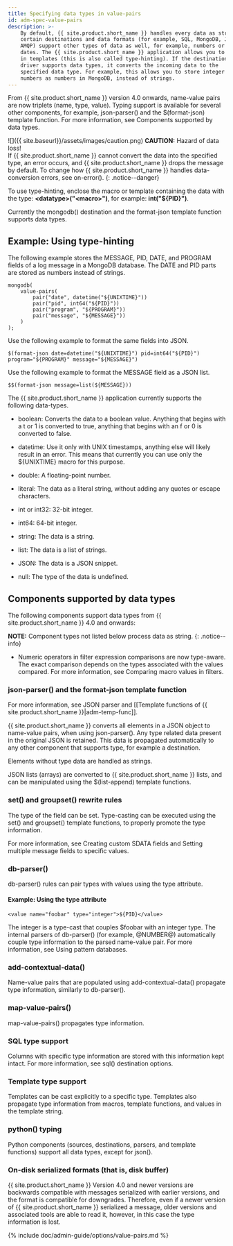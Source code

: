 ```yaml
---
title: Specifying data types in value-pairs
id: adm-spec-value-pairs
description: >-
    By default, {{ site.product.short_name }} handles every data as strings. However,
    certain destinations and data formats (for example, SQL, MongoDB, JSON ,
    AMQP) support other types of data as well, for example, numbers or
    dates. The {{ site.product.short_name }} application allows you to specify the data type
    in templates (this is also called type-hinting). If the destination
    driver supports data types, it converts the incoming data to the
    specified data type. For example, this allows you to store integer
    numbers as numbers in MongoDB, instead of strings.
---
```


From {{ site.product.short_name }} version 4.0 onwards, name-value pairs are now
triplets (name, type, value). Typing support is available for several
other components, for example, json-parser() and the $(format-json)
template function. For more information, see Components supported by data types.

![]({{ site.baseurl}}/assets/images/caution.png)
**CAUTION:** Hazard of data loss!  
If {{ site.product.short_name }} cannot convert the data into the specified type, an error occurs,
and {{ site.product.short_name }} drops the message by default. To change how {{ site.product.short_name }} handles
data-conversion errors, see on-error().
{: .notice--danger}

To use type-hinting, enclose the macro or template containing the data
with the type: **\<datatype\>(\"\<macro\>\")**, for example:
**int(\"${PID}\")**.

Currently the mongodb() destination and the format-json template
function supports data types.

## Example: Using type-hinting

The following example stores the MESSAGE, PID, DATE, and PROGRAM fields
of a log message in a MongoDB database. The DATE and PID parts are
stored as numbers instead of strings.  

```config
mongodb(
    value-pairs(
        pair("date", datetime("${UNIXTIME}"))
        pair("pid", int64("${PID}"))
        pair("program", "${PROGRAM}"))
        pair("message", "${MESSAGE}"))
    )
);
```

Use the following example to format the same fields into JSON.

`$(format-json date=datetime("${UNIXTIME}") pid=int64("${PID}") program="${PROGRAM}" message="${MESSAGE}")`

Use the following example to format the MESSAGE field as a JSON list.

`$$(format-json message=list(${MESSAGE}))`

The {{ site.product.short_name }} application currently supports the following data-types.

- boolean: Converts the data to a boolean value. Anything that begins
    with a t or 1 is converted to true, anything that begins with an f
    or 0 is converted to false.

- datetime: Use it only with UNIX timestamps, anything else will
    likely result in an error. This means that currently you can use
    only the ${UNIXTIME} macro for this purpose.

- double: A floating-point number.

- literal: The data as a literal string, without adding any quotes or
    escape characters.

- int or int32: 32-bit integer.

- int64: 64-bit integer.

- string: The data is a string.

- list: The data is a list of strings.

- JSON: The data is a JSON snippet.

- null: The type of the data is undefined.

## Components supported by data types

The following components support data types from {{ site.product.short_name }} 4.0 and
onwards:

**NOTE:** Component types not listed below process data as string.
{: .notice--info}

- Numeric operators in filter expression comparisons are now
    type-aware. The exact comparison depends on the types associated
    with the values compared. For more information, see Comparing macro
    values in filters.

### json-parser() and the format-json template function

For more information, see JSON parser and
[[Template functions of {{ site.product.short_name }}|adm-temp-func]].

{{ site.product.short_name }} converts all elements in a JSON object to name-value
pairs, when using json-parser(). Any type related data present in
the original JSON is retained. This data is propagated automatically
to any other component that supports type, for example a
destination.

Elements without type data are handled as strings.

JSON lists (arrays) are converted to {{ site.product.short_name }} lists, and can be
manipulated using the $(list-append) template functions.  

### set() and groupset() rewrite rules

The type of the field can be set. Type-casting can be executed using
the set() and groupset() template functions, to properly promote the
type information.

For more information, see Creating custom SDATA fields and
Setting multiple message fields to specific values.  

### db-parser()

db-parser() rules can pair types with values using the type attribute.  

#### Example: Using the type attribute

`<value name="foobar" type="integer">${PID}</value>`

The integer is a type-cast that couples $foobar with an integer
type. The internal parsers of db-parser() (for example, @NUMBER@)
automatically couple type information to the parsed name-value
pair. For more information, see Using pattern databases.

### add-contextual-data()  

Name-value pairs that are populated using add-contextual-data() propagate type
information, similarly to db-parser().

### map-value-pairs()

map-value-pairs() propagates type information.

### SQL type support

Columns with specific type information are stored with this
information kept intact. For more information, see sql() destination options.

### Template type support

Templates can be cast explicitly to a specific type. Templates also
propagate type information from macros, template functions, and
values in the template string.

### python() typing

Python components (sources, destinations, parsers, and template
functions) support all data types, except for json().

### On-disk serialized formats (that is, disk buffer)

{{ site.product.short_name }} Version 4.0 and newer versions are backwards
compatible with messages serialized with earlier versions, and the
format is compatible for downgrades. Therefore, even if a newer
version of {{ site.product.short_name }} serialized a message, older versions and
associated tools are able to read it, however, in this case the type
information is lost.

{% include doc/admin-guide/options/value-pairs.md %}
